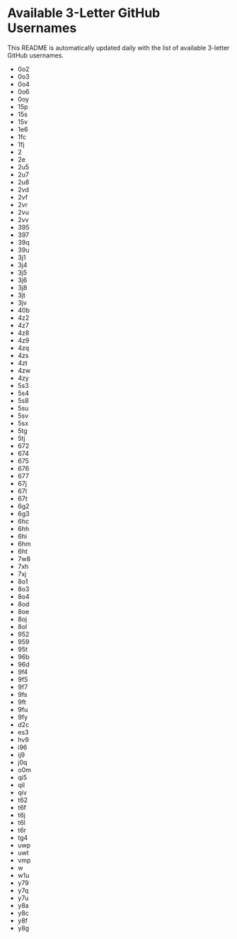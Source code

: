 # Available 3-Letter GitHub Usernames

This README is automatically updated daily with the list of available 3-letter GitHub usernames.

- 0o2
- 0o3
- 0o4
- 0o6
- 0oy
- 15p
- 15s
- 15v
- 1e6
- 1fc
- 1fj
- 2
- 2e
- 2u5
- 2u7
- 2u8
- 2vd
- 2vf
- 2vr
- 2vu
- 2vv
- 395
- 397
- 39q
- 39u
- 3j1
- 3j4
- 3j5
- 3j6
- 3j8
- 3jt
- 3jv
- 40b
- 4z2
- 4z7
- 4z8
- 4z9
- 4zq
- 4zs
- 4zt
- 4zw
- 4zy
- 5s3
- 5s4
- 5s8
- 5su
- 5sv
- 5sx
- 5tg
- 5tj
- 672
- 674
- 675
- 676
- 677
- 67j
- 67l
- 67t
- 6g2
- 6g3
- 6hc
- 6hh
- 6hi
- 6hm
- 6ht
- 7w8
- 7xh
- 7xj
- 8o1
- 8o3
- 8o4
- 8od
- 8oe
- 8oj
- 8ol
- 952
- 959
- 95t
- 96b
- 96d
- 9f4
- 9f5
- 9f7
- 9fs
- 9ft
- 9fu
- 9fy
- d2c
- es3
- hv9
- i96
- ij9
- j0q
- o0m
- qi5
- qil
- qiv
- t62
- t6f
- t6j
- t6l
- t6r
- tg4
- uwp
- uwt
- vmp
- w
- w1u
- y79
- y7q
- y7u
- y8a
- y8c
- y8f
- y8g
